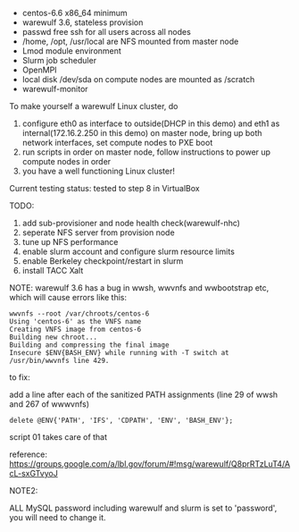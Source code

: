 * centos-6.6 x86_64 minimum 
* warewulf 3.6, stateless provision
* passwd free ssh for all users across all nodes
* /home, /opt, /usr/local are NFS mounted from master node
* Lmod module environment
* Slurm job scheduler
* OpenMPI
* local disk /dev/sda on compute nodes are mounted as /scratch
* warewulf-monitor

To make yourself a warewulf Linux cluster, do 

1. configure eth0 as interface to outside(DHCP in this demo) and eth1 as internal(172.16.2.250 in this demo) on master node, bring up both network interfaces, set compute nodes to PXE boot
2. run scripts in order on master node, follow instructions to power up compute nodes in order
3. you have a well functioning Linux cluster!

Current testing status: tested to step 8 in VirtualBox

TODO:

1. add sub-provisioner and node health check(warewulf-nhc)
2. seperate NFS server from provision node 
3. tune up NFS performance
4. enable slurm account and configure slurm resource limits
5. enable Berkeley checkpoint/restart in slurm
6. install TACC Xalt

NOTE:
warewulf 3.6 has a bug in wwsh, wwvnfs and wwbootstrap etc, which will cause errors like this:
```
wwvnfs --root /var/chroots/centos-6
Using 'centos-6' as the VNFS name
Creating VNFS image from centos-6
Building new chroot...
Building and compressing the final image
Insecure $ENV{BASH_ENV} while running with -T switch at /usr/bin/wwvnfs line 429.
```
to fix: 

add a line after each of the sanitized PATH assignments (line 29 of wwsh and 267 of wwwvnfs)
```
delete @ENV{'PATH', 'IFS', 'CDPATH', 'ENV', 'BASH_ENV'};
```
script 01 takes care of that

reference: https://groups.google.com/a/lbl.gov/forum/#!msg/warewulf/Q8prRTzLuT4/AcL-sxGTvyoJ

NOTE2:

ALL MySQL password including warewulf and slurm is set to 'password', you will need to change it.
